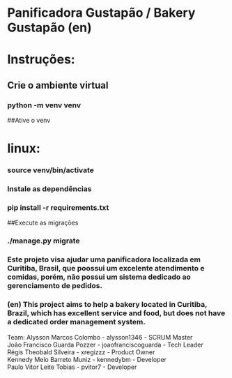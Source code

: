 # Panificadora Gustapão / Bakery Gustapão (en)

# Instruções:
## Crie o ambiente virtual
 
### python -m venv venv

##Ative o venv

# linux: 

### source venv/bin/activate

### Instale as dependências

### pip install -r requirements.txt

##Execute as migrações

### ./manage.py migrate


### Este projeto visa ajudar uma panificadora localizada em Curitiba, Brasil, que poossui um excelente atendimento e comidas, porém, não possui um sistema dedicado ao gerenciamento de pedidos.

### (en) This project aims to help a bakery located in Curitiba, Brazil, which has excellent service and food, but does not have a dedicated order management system.

Team: 
Alysson Marcos Colombo - alysson1346 - SCRUM Master <br>
João Francisco Guarda Pozzer - joaofranciscoguarda - Tech Leader <br>
Régis Theobald Silveira - xregizzz - Product Owner <br>
Kennedy Melo Barreto Muniz - kennedybm - Developer <br>
Paulo Vitor Leite Tobias - pvitor7 - Developer <br>
